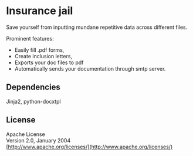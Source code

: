 # Insurance jail
Save yourself from inputting mundane repetitive data across different files.

Prominent features:

- Easily fill .pdf forms,
- Create inclusion letters, 
- Exports your doc files to pdf
- Automatically sends your documentation through smtp server.

## Dependencies
Jinja2, python-docxtpl

## License
Apache License<br>
Version 2.0, January 2004<br>
[http://www.apache.org/licenses/](http://www.apache.org/licenses/)